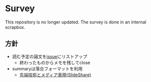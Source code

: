 # Survey
This repository is no longer updated.
The survey is done in an internal scrapbox.

## 方針
- 読む予定の論文を[issue](https://github.com/TMats/survey/issues)にリストアップ    
  - 終わったものからメモを残してclose
- summaryは落合フォーマットを利用
    - [先端技術とメディア表現(SlideShare)](https://www.slideshare.net/Ochyai/1-ftma15)


